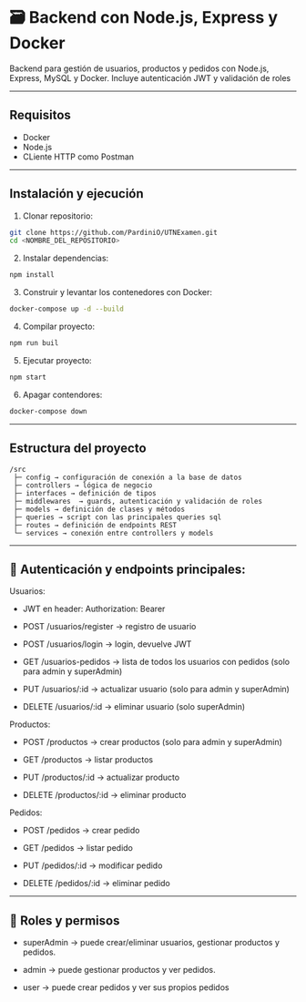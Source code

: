 # 🗃️ Backend con Node.js, Express y Docker
Backend para gestión de usuarios, productos y pedidos con Node.js, Express, MySQL y Docker. Incluye autenticación JWT y validación de roles

---

## Requisitos

- Docker
- Node.js
- CLiente HTTP como Postman

---

## Instalación y ejecución

1. Clonar repositorio:
```bash
git clone https://github.com/PardiniO/UTNExamen.git
cd <NOMBRE_DEL_REPOSITORIO>
```
2. Instalar dependencias:
```bash
npm install
```
3. Construir y levantar los contenedores con Docker:
```bash
docker-compose up -d --build
```
4. Compilar proyecto:
```bash
npm run buil
```
5. Ejecutar proyecto:
```bash
npm start
```
6. Apagar contendores:
```bash
docker-compose down
```

---

## Estructura del proyecto
```
/src
 ├─ config → configuración de conexión a la base de datos
 ├─ controllers → lógica de negocio
 ├─ interfaces → definición de tipos
 ├─ middlewares  → guards, autenticación y validación de roles
 ├─ models → definición de clases y métodos
 ├─ queries → script con las principales queries sql 
 ├─ routes → definición de endpoints REST
 └─ services → conexión entre controllers y models
```
---

## 🔑 Autenticación y endpoints principales:

Usuarios:
- JWT en header: Authorization: Bearer <token>

- POST /usuarios/register → registro de usuario

- POST /usuarios/login → login, devuelve JWT

- GET /usuarios-pedidos → lista de todos los usuarios con pedidos (solo para admin y superAdmin)

- PUT /usuarios/:id  → actualizar usuario (solo para admin y superAdmin)

- DELETE /usuarios/:id  → eliminar usuario (solo superAdmin)

Productos:

- POST /productos → crear productos (solo para admin y superAdmin)

- GET /productos → listar productos

- PUT /productos/:id → actualizar producto

- DELETE /productos/:id → eliminar producto

Pedidos:

- POST /pedidos → crear pedido

- GET /pedidos → listar pedido

- PUT /pedidos/:id → modificar pedido

- DELETE /pedidos/:id → eliminar pedido

---

## 🔑 Roles y permisos

- superAdmin → puede crear/eliminar usuarios, gestionar productos y pedidos.

- admin → puede gestionar productos y ver pedidos.

- user → puede crear pedidos y ver sus propios pedidos


